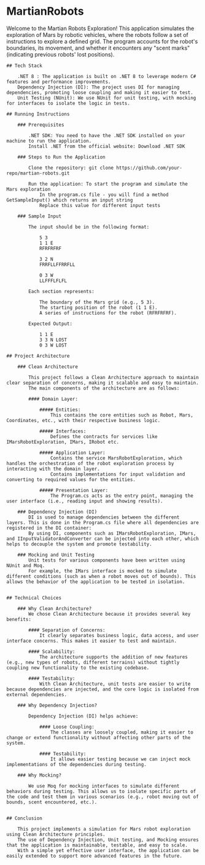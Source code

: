 # MartianRobots

Welcome to the Martian Robots Exploration! This application simulates the exploration of Mars by robotic vehicles, where the robots follow a set of instructions to explore a defined grid. The program accounts for the robot's boundaries, its movement, and whether it encounters any "scent marks" (indicating previous robots' lost positions).

	## Tech Stack
 
		.NET 8 : The application is built on .NET 8 to leverage modern C# features and performance improvements.
		Dependency Injection (DI): The project uses DI for managing dependencies, promoting loose coupling and making it easier to test.
		Unit Testing (NUnit): We use NUnit for unit testing, with mocking for interfaces to isolate the logic in tests.

	## Running Instructions

		### Prerequisites
  
			.NET SDK: You need to have the .NET SDK installed on your machine to run the application.
			Install .NET from the official website: Download .NET SDK
			
		### Steps to Run the Application

			Clone the repository: git clone https://github.com/your-repo/martian-robots.git
			
			Run the application: To start the program and simulate the Mars exploration
				In the program.cs file - you will find a method GetSampleInput() which returns an input string
				Replace this value for different input tests
				
		### Sample Input
  
			The input should be in the following format:
			
				5 3
				1 1 E
				RFRFRFRF

				3 2 N
				FRRFLLFFRRFLL

				0 3 W
				LLFFFLFLFL
				
			Each section represents:

				The boundary of the Mars grid (e.g., 5 3).
				The starting position of the robot (1 1 E).
				A series of instructions for the robot (RFRFRFRF).
			
			Expected Output:
			
				1 1 E
				3 3 N LOST
				0 3 W LOST
	
	## Project Architecture

		### Clean Architecture

			This project follows a Clean Architecture approach to maintain clear separation of concerns, making it scalable and easy to maintain. 
			The main components of the architecture are as follows:

			#### Domain Layer:

				##### Entities: 
					This contains the core entities such as Robot, Mars, Coordinates, etc., with their respective business logic.
			
				##### Interfaces: 
					Defines the contracts for services like IMarsRobotExploration, IMars, IRobot etc.
			
				##### Application Layer:
					Contains the service MarsRobotExploration, which handles the orchestration of the robot exploration process by interacting with the domain layer.
					Contains implementations for input validation and converting to required values for the entities.

				##### Presentation Layer:
					The Program.cs acts as the entry point, managing the user interface (i.e., reading input and showing results).
					
		### Dependency Injection (DI)
			DI is used to manage dependencies between the different layers. This is done in the Program.cs file where all dependencies are registered in the DI container:
			By using DI, components such as IMarsRobotExploration, IMars, and IInputValidatorAndConverter can be injected into each other, which helps to decouple the system and promote testability.
			
		### Mocking and Unit Testing
			Unit tests for various components have been written using NUnit and Moq. 
			For example, the IMars interface is mocked to simulate different conditions (such as when a robot moves out of bounds). This allows the behavior of the application to be tested in isolation.
		
		
	## Technical Choices
	
		### Why Clean Architecture?
			We chose Clean Architecture because it provides several key benefits:

			#### Separation of Concerns: 
				It clearly separates business logic, data access, and user interface concerns. This makes it easier to test and maintain.
			
			#### Scalability: 
				The architecture supports the addition of new features (e.g., new types of robots, different terrains) without tightly coupling new functionality to the existing codebase.
			
			#### Testability: 
				With Clean Architecture, unit tests are easier to write because dependencies are injected, and the core logic is isolated from external dependencies.
				
		### Why Dependency Injection?
			
			Dependency Injection (DI) helps achieve:

				#### Loose Coupling: 
					The classes are loosely coupled, making it easier to change or extend functionality without affecting other parts of the system.
				
				#### Testability: 
					It allows easier testing because we can inject mock implementations of the dependencies during testing.
					
		### Why Mocking?
		
			We use Moq for mocking interfaces to simulate different behaviors during testing. This allows us to isolate specific parts of the code and test them in various scenarios (e.g., robot moving out of bounds, scent encountered, etc.).
	

	## Conclusion
	
		This project implements a simulation for Mars robot exploration using Clean Architecture principles. 
		The use of Dependency Injection, Unit testing, and Mocking ensures that the application is maintainable, testable, and easy to scale. 
		With a simple yet effective user interface, the application can be easily extended to support more advanced features in the future.	
